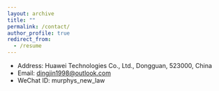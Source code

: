 ```yaml
---
layout: archive
title: ""
permalink: /contact/
author_profile: true
redirect_from:
  - /resume
---
```


- Address: Huawei Technologies Co., Ltd., Dongguan, 523000, China
- Email: dingjin1998@outlook.com
- WeChat ID: murphys_new_law
